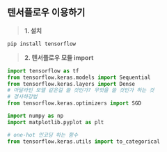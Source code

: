 ## 텐서플로우 이용하기

> **1. 설치**

~~~
pip install tensorflow
~~~

> **2. 텐서플로우 모듈 import**

```python
import tensorflow as tf
from tensorflow.keras.models import Sequential
from tensorflow.keras.layers import Dense
# 아달라인 모델 같은걸 쓸 것인가? 무엇을 쓸 것인가 하는 것
# 경사하강법
from tensorflow.keras.optimizers import SGD

import numpy as np
import matplotlib.pyplot as plt

# one-hot 인코딩 하는 함수
from tensorflow.keras.utils import to_categorical
```